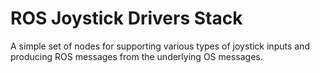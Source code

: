 # ROS Joystick Drivers Stack #

A simple set of nodes for supporting various types of joystick inputs and producing ROS messages from the underlying OS messages.
